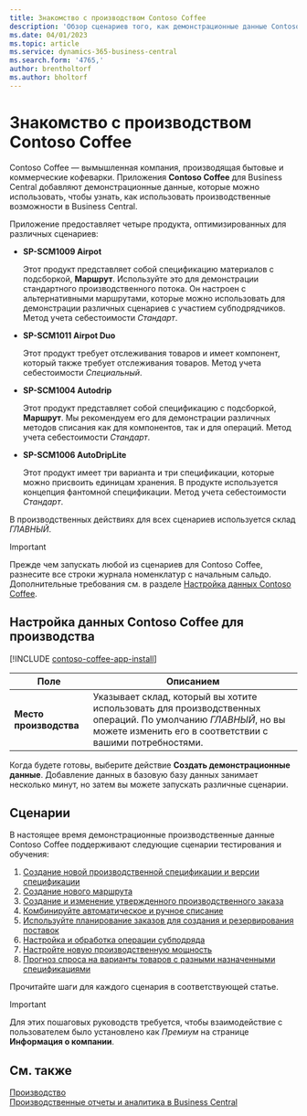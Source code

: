 ```yaml
---
title: Знакомство с производством Contoso Coffee
description: 'Обзор сценариев того, как демонстрационные данные Contoso Coffee могут помочь вам узнать, как использовать производственные возможности в Business Central.'
ms.date: 04/01/2023
ms.topic: article
ms.service: dynamics-365-business-central
ms.search.form: '4765,'
author: brentholtorf
ms.author: bholtorf
---
```


# Знакомство с производством Contoso Coffee

Contoso Coffee — вымышленная компания, производящая бытовые и коммерческие кофеварки. Приложения **Contoso Coffee** для Business Central добавляют демонстрационные данные, которые можно использовать, чтобы узнать, как использовать производственные возможности в Business Central.  

Приложение предоставляет четыре продукта, оптимизированных для различных сценариев:

- **SP-SCM1009 Airpot**  

  Этот продукт представляет собой спецификацию материалов с подсборкой, **Маршрут**. Используйте это для демонстрации стандартного производственного потока. Он настроен с альтернативными маршрутами, которые можно использовать для демонстрации различных сценариев с участием субподрядчиков. Метод учета себестоимости *Стандарт*.  

- **SP-SCM1011 Airpot Duo**  

  Этот продукт требует отслеживания товаров и имеет компонент, который также требует отслеживания товаров. Метод учета себестоимости *Специальный*.  

- **SP-SCM1004 Autodrip**  

  Этот продукт представляет собой спецификацию с подсборкой, **Маршрут**. Мы рекомендуем его для демонстрации различных методов списания как для компонентов, так и для операций. Метод учета себестоимости *Стандарт*.

- **SP-SCM1006 AutoDripLite**

  Этот продукт имеет три варианта и три спецификации, которые можно присвоить единицам хранения. В продукте используется концепция фантомной спецификации. Метод учета себестоимости *Стандарт*.

В производственных действиях для всех сценариев используется склад *ГЛАВНЫЙ*.  

> [!IMPORTANT]
> Прежде чем запускать любой из сценариев для Contoso Coffee, разнесите все строки журнала номенклатур с начальным сальдо. Дополнительные требования см. в разделе [Настройка данных Contoso Coffee](#set-up-contoso-coffee-manufacturing-data).

## Настройка данных Contoso Coffee для производства

[!INCLUDE [contoso-coffee-app-install](../../includes/contoso-coffee-app-install.md)]

|Поле  |Описанием  |
|---------|---------|
|**Место производства** |Указывает склад, который вы хотите использовать для производственных операций. По умолчанию *ГЛАВНЫЙ*, но вы можете изменить его в соответствии с вашими потребностями.|


Когда будете готовы, выберите действие **Создать демонстрационные данные**. Добавление данных в базовую базу данных занимает несколько минут, но затем вы можете запускать различные сценарии.  

## Сценарии

В настоящее время демонстрационные производственные данные Contoso Coffee поддерживают следующие сценарии тестирования и обучения:

1. [Создание новой производственной спецификации и версии спецификации](create-new-production-bom-version.md)  
2. [Создание нового маршрута](create-new-routing.md)  
3. [Создание и изменение утвержденного производственного заказа](create-firm-planned-production-order-change.md)  
4. [Комбинируйте автоматическое и ручное списание](combine-automatic-manual-flushing.md)  
5. [Используйте планирование заказов для создания и резервирования поставок](order-planning-create-reserve-supply.md)  
6. [Настройка и обработка операции субподряда](set-up-process-subcontracting-operation.md)  
7. [Настройте новую производственную мощность](set-up-new-capacity.md)  
8. [Прогноз спроса на варианты товаров с разными назначенными спецификациями](variants.md)  

Прочитайте шаги для каждого сценария в соответствующей статье.  

> [!IMPORTANT]
> Для этих пошаговых руководств требуется, чтобы взаимодействие с пользователем было установлено как *Премиум* на странице **Информация о компании**.

## См. также

[Производство](../../production-manage-manufacturing.md)  
[Производственные отчеты и аналитика в Business Central](../../production-reports.md)  
